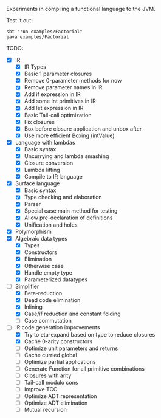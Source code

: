 Experiments in compiling a functional language to the JVM.

Test it out:
```
sbt "run examples/Factorial"
java examples/Factorial
```

TODO:
- [x] IR
  - [x] IR Types
  - [x] Basic 1 parameter closures
  - [x] Remove 0-parameter methods for now
  - [x] Remove parameter names in IR
  - [x] Add if expression in IR
  - [x] Add some Int primitives in IR
  - [x] Add let expression in IR
  - [x] Basic Tail-call optimization
  - [x] Fix closures
  - [x] Box before closure application and unbox after
  - [x] Use more efficient Boxing (intValue)
- [x] Language with lambdas
  - [x] Basic syntax
  - [x] Uncurrying and lambda smashing
  - [x] Closure conversion
  - [x] Lambda lifting
  - [x] Compile to IR language
- [x] Surface language
  - [x] Basic syntax
  - [x] Type checking and elaboration
  - [x] Parser
  - [x] Special case main method for testing
  - [x] Allow pre-declaration of definitions
  - [x] Unification and holes
- [x] Polymorphism
- [x] Algebraic data types
  - [x] Types
  - [x] Constructors
  - [x] Elimination
  - [x] Otherwise case
  - [x] Handle empty type
  - [x] Parameterized datatypes
- [ ] Simplifier
  - [x] Beta-reduction
  - [x] Dead code elimination
  - [x] Inlining
  - [x] Case/if reduction and constant folding
  - [ ] Case commutation
- [ ] IR code generation improvements
  - [x] Try to eta-expand based on type to reduce closures
  - [x] Cache 0-arity constructors
  - [ ] Optimize unit parameters and returns
  - [ ] Cache curried global
  - [ ] Optimize partial applications
  - [ ] Generate Function for all primitive combinations
  - [ ] Closures with arity
  - [ ] Tail-call modulo cons
  - [ ] Improve TCO
  - [ ] Optimize ADT representation
  - [ ] Optimize ADT elimination
  - [ ] Mutual recursion
